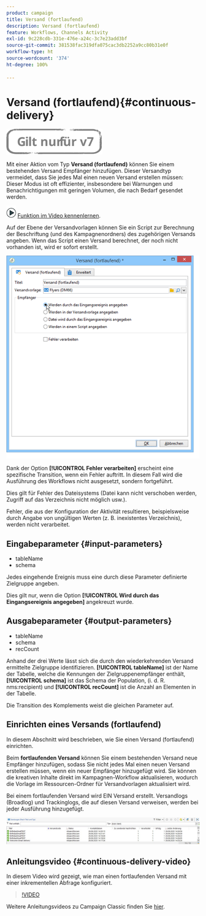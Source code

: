 ```yaml
---
product: campaign
title: Versand (fortlaufend)
description: Versand (fortlaufend)
feature: Workflows, Channels Activity
exl-id: 9c228cdb-331e-476e-a24c-3c7e23add3bf
source-git-commit: 381538fac319dfa075cac3db2252a9cc80b31e0f
workflow-type: ht
source-wordcount: '374'
ht-degree: 100%

---
```


# Versand (fortlaufend){#continuous-delivery}

![](../../assets/v7-only.svg)

Mit einer Aktion vom Typ **Versand (fortlaufend)** können Sie einem bestehenden Versand Empfänger hinzufügen. Dieser Versandtyp vermeidet, dass Sie jedes Mal einen neuen Versand erstellen müssen: Dieser Modus ist oft effizienter, insbesondere bei Warnungen und Benachrichtigungen mit geringen Volumen, die nach Bedarf gesendet werden.

![](assets/do-not-localize/how-to-video.png) [Funktion im Video kennenlernen](#continuous-delivery-video).

Auf der Ebene der Versandvorlagen können Sie ein Script zur Berechnung der Beschriftung (und des Kampagnenordners) des zugehörigen Versands angeben. Wenn das Script einen Versand berechnet, der noch nicht vorhanden ist, wird er sofort erstellt.

![](assets/edit_diffusion_fil.png)

Dank der Option **[!UICONTROL Fehler verarbeiten]** erscheint eine spezifische Transition, wenn ein Fehler auftritt. In diesem Fall wird die Ausführung des Workflows nicht ausgesetzt, sondern fortgeführt.

Dies gilt für Fehler des Dateisystems (Datei kann nicht verschoben werden, Zugriff auf das Verzeichnis nicht möglich usw.).

Fehler, die aus der Konfiguration der Aktivität resultieren, beispielsweise durch Angabe von ungültigen Werten (z. B. inexistentes Verzeichnis), werden nicht verarbeitet.

## Eingabeparameter {#input-parameters}

* tableName
* schema

Jedes eingehende Ereignis muss eine durch diese Parameter definierte Zielgruppe angeben.

Dies gilt nur, wenn die Option **[!UICONTROL Wird durch das Eingangsereignis angegeben]** angekreuzt wurde.

## Ausgabeparameter {#output-parameters}

* tableName
* schema
* recCount

Anhand der drei Werte lässt sich die durch den wiederkehrenden Versand ermittelte Zielgruppe identifizieren. **[!UICONTROL tableName]** ist der Name der Tabelle, welche die Kennungen der Zielgruppenempfänger enthält, **[!UICONTROL schema]** ist das Schema der Population, (i. d. R. nms:recipient) und **[!UICONTROL recCount]** ist die Anzahl an Elementen in der Tabelle.

Die Transition des Komplements weist die gleichen Parameter auf.

## Einrichten eines Versands (fortlaufend)

In diesem Abschnitt wird beschrieben, wie Sie einen Versand (fortlaufend) einrichten.

Beim **fortlaufenden Versand** können Sie einem bestehenden Versand neue Empfänger hinzufügen, sodass Sie nicht jedes Mal einen neuen Versand erstellen müssen, wenn ein neuer Empfänger hinzugefügt wird. Sie können die kreativen Inhalte direkt im Kampagnen-Workflow aktualisieren, wodurch die Vorlage im Ressourcen-Ordner für Versandvorlagen aktualisiert wird.

Bei einem fortlaufenden Versand wird EIN Versand erstellt. Versandlogs (Broadlog) und Trackinglogs, die auf diesen Versand verweisen, werden bei jeder Ausführung hinzugefügt.

![Versand (fortlaufend)](assets/delivery_continuous.jpg)

## Anleitungsvideo {#continuous-delivery-video}

In diesem Video wird gezeigt, wie man einen fortlaufenden Versand mit einer inkrementellen Abfrage konfiguriert.

>[!VIDEO](https://video.tv.adobe.com/v/25039?quality=12)

Weitere Anleitungsvideos zu Campaign Classic finden Sie [hier](https://experienceleague.adobe.com/docs/campaign-classic-learn/tutorials/overview.html?lang=de).
